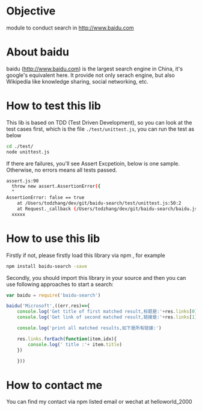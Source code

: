 # Objective
module to conduct search in http://www.baidu.com

# About baidu
baidu (http://www.baidu.com) is the largest search engine in China, it's google's equivalent here. It provide not only serach engine, but also Wikipedia like knowledge sharing, social networking, etc.


# How to test this lib
This lib is based on TDD (Test Driven Development), so you can look at the test cases first, which is the file `./test/unittest.js`, you can run the test as below
```sh
cd ./test/
node unittest.js
```
If there are failures, you'll see Assert Excpetioin, below is one sample. Otherwise, no errors means all tests passed.
```sh
assert.js:90
  throw new assert.AssertionError({
  ^
AssertionError: false == true
    at /Users/todzhang/dev/git/baidu-search/test/unittest.js:50:2
    at Request._callback (/Users/todzhang/dev/git/baidu-search/baidu.js:60:9)
  xxxxx
```


# How to use this lib
Firstly if not, please firstly load this library via npm , for example
```sh
npm install baidu-search -save
```

Secondly, you should import this library in your source and then you can use following approaches to start a search:

```javascript
var baidu = require('baidu-search')

baidu('Microsoft',((err,res)=>{
    console.log('Get title of first matched result,标题是:'+res.links[0].title)
    console.log('Get link of second matched result,链接是:'+res.links[1].link)

    console.log('print all matched results,如下是所有链接:')

    res.links.forEach(function(item,idx){
        console.log(' title :'+ item.title)
    })

    }))
```
# How to contact me
You can find my contact via npm listed email or wechat at helloworld_2000
